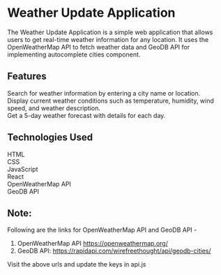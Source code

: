 # Weather Update Application

The Weather Update Application is a simple web application that allows users to get real-time weather information for any location. It uses the OpenWeatherMap API to fetch weather data and GeoDB API for implementing autocomplete cities component.


## Features
Search for weather information by entering a city name or location. \
Display current weather conditions such as temperature, humidity, wind speed, and weather description.\
Get a 5-day weather forecast with details for each day. 


## Technologies Used
HTML \
CSS \
JavaScript \
React \
OpenWeatherMap API \
GeoDB API 

## Note:
Following are the links for OpenWeatherMap API and GeoDB API - 
1. OpenWeatherMap API https://openweathermap.org/ 
2. GeoDB API: https://rapidapi.com/wirefreethought/api/geodb-cities/

Visit the above urls and update the keys in api.js 
